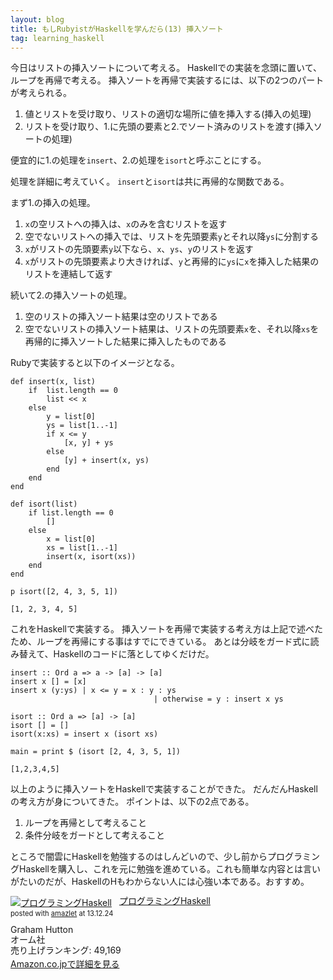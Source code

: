 ```yaml
---
layout: blog
title: もしRubyistがHaskellを学んだら(13) 挿入ソート
tag: learning_haskell
---
```




今日はリストの挿入ソートについて考える。
Haskellでの実装を念頭に置いて、ループを再帰で考える。
挿入ソートを再帰で実装するには、以下の2つのパートが考えられる。

1. 値とリストを受け取り、リストの適切な場所に値を挿入する(挿入の処理)
2. リストを受け取り、1.に先頭の要素と2.でソート済みのリストを渡す(挿入ソートの処理)

便宜的に1.の処理を`insert`、2.の処理を`isort`と呼ぶことにする。

処理を詳細に考えていく。
`insert`と`isort`は共に再帰的な関数である。

まず1.の挿入の処理。

1. `x`の空リストへの挿入は、`x`のみを含むリストを返す
2. 空でないリストへの挿入では、リストを先頭要素`y`とそれ以降`ys`に分割する
3. `x`がリストの先頭要素`y`以下なら、`x`、`ys`、`y`のリストを返す
4. `x`がリストの先頭要素より大きければ、`y`と再帰的に`ys`に`x`を挿入した結果のリストを連結して返す

続いて2.の挿入ソートの処理。

1. 空のリストの挿入ソート結果は空のリストである
2. 空でないリストの挿入ソート結果は、リストの先頭要素`x`を、それ以降`xs`を再帰的に挿入ソートした結果に挿入したものである

Rubyで実装すると以下のイメージとなる。

~~~~
def insert(x, list)
	if  list.length == 0
		list << x
	else
		y = list[0]
		ys = list[1..-1]
		if x <= y
			[x, y] + ys
		else
			[y] + insert(x, ys)
		end
	end
end

def isort(list)
	if list.length == 0
		[]
	else
		x = list[0]
		xs = list[1..-1]
		insert(x, isort(xs))
	end
end

p isort([2, 4, 3, 5, 1])
~~~~

~~~~
[1, 2, 3, 4, 5]
~~~~

これをHaskellで実装する。
挿入ソートを再帰で実装する考え方は上記で述べたため、ループを再帰にする事はすでにできている。
あとは分岐をガード式に読み替えて、Haskellのコードに落としてゆくだけだ。

~~~~
insert :: Ord a => a -> [a] -> [a]
insert x [] = [x]
insert x (y:ys) | x <= y = x : y : ys
								| otherwise = y : insert x ys

isort :: Ord a => [a] -> [a]
isort [] = []
isort(x:xs) = insert x (isort xs)

main = print $ (isort [2, 4, 3, 5, 1])
~~~~

~~~~
[1,2,3,4,5]
~~~~

以上のように挿入ソートをHaskellで実装することができた。
だんだんHaskellの考え方が身についてきた。
ポイントは、以下の2点である。

1. ループを再帰として考えること
2. 条件分岐をガードとして考えること

ところで闇雲にHaskellを勉強するのはしんどいので、少し前からプログラミングHaskellを購入し、これを元に勉強を進めている。これも簡単な内容とは言いがたいのだが、HaskellのHもわからない人には心強い本である。おすすめ。

<div class="amazlet-box" style="margin-bottom:0px;"><div class="amazlet-image" style="float:left;margin:0px 12px 1px 0px;"><a href="http://www.amazon.co.jp/exec/obidos/ASIN/4274067815/xmisao-22/ref=nosim/" name="amazletlink" target="_blank"><img src="https://images-fe.ssl-images-amazon.com/images/I/41pybn9bpCL._SL160_.jpg" alt="プログラミングHaskell" style="border: none;" /></a></div><div class="amazlet-info" style="line-height:120%; margin-bottom: 10px"><div class="amazlet-name" style="margin-bottom:10px;line-height:120%"><a href="http://www.amazon.co.jp/exec/obidos/ASIN/4274067815/xmisao-22/ref=nosim/" name="amazletlink" target="_blank">プログラミングHaskell</a><div class="amazlet-powered-date" style="font-size:80%;margin-top:5px;line-height:120%">posted with <a href="http://www.amazlet.com/" title="amazlet" target="_blank">amazlet</a> at 13.12.24</div></div><div class="amazlet-detail">Graham Hutton <br />オーム社 <br />売り上げランキング: 49,169<br /></div><div class="amazlet-sub-info" style="float: left;"><div class="amazlet-link" style="margin-top: 5px"><a href="http://www.amazon.co.jp/exec/obidos/ASIN/4274067815/xmisao-22/ref=nosim/" name="amazletlink" target="_blank">Amazon.co.jpで詳細を見る</a></div></div></div><div class="amazlet-footer" style="clear: left"></div></div>

